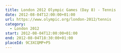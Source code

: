 ```yaml
---
title: London 2012 Olympic Games (Day 8) - Tennis
date: 2012-08-04T12:00:00+01:00
url: https://www.olympic.org/london-2012/tennis
category:
  - London 2012
start: 2012-08-04T12:00:00+01:00
end: 2012-08-04T18:30:00+01:00
placeId: 9C3XCQMP+P5
---
```

